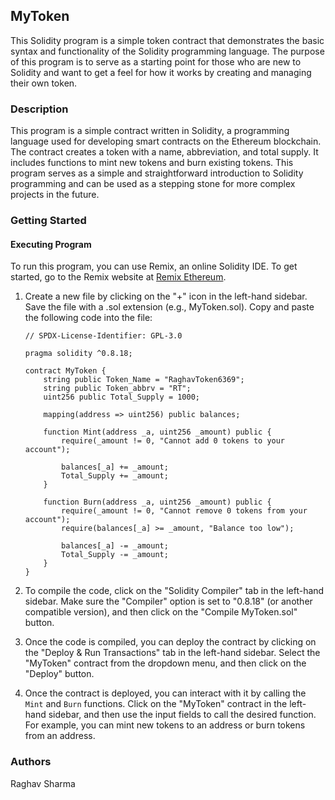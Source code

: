 ## MyToken

This Solidity program is a simple token contract that demonstrates the basic syntax and functionality of the Solidity programming language. The purpose of this program is to serve as a starting point for those who are new to Solidity and want to get a feel for how it works by creating and managing their own token.

### Description

This program is a simple contract written in Solidity, a programming language used for developing smart contracts on the Ethereum blockchain. The contract creates a token with a name, abbreviation, and total supply. It includes functions to mint new tokens and burn existing tokens. This program serves as a simple and straightforward introduction to Solidity programming and can be used as a stepping stone for more complex projects in the future.

### Getting Started

#### Executing Program

To run this program, you can use Remix, an online Solidity IDE. To get started, go to the Remix website at [Remix Ethereum](https://remix.ethereum.org/).

1. Create a new file by clicking on the "+" icon in the left-hand sidebar. Save the file with a .sol extension (e.g., MyToken.sol). Copy and paste the following code into the file:

    ```solidity
    // SPDX-License-Identifier: GPL-3.0

    pragma solidity ^0.8.18;

    contract MyToken {
        string public Token_Name = "RaghavToken6369";
        string public Token_abbrv = "RT"; 
        uint256 public Total_Supply = 1000;
        
        mapping(address => uint256) public balances;

        function Mint(address _a, uint256 _amount) public {
            require(_amount != 0, "Cannot add 0 tokens to your account");
            
            balances[_a] += _amount;
            Total_Supply += _amount;
        }

        function Burn(address _a, uint256 _amount) public {
            require(_amount != 0, "Cannot remove 0 tokens from your account");
            require(balances[_a] >= _amount, "Balance too low");
            
            balances[_a] -= _amount;
            Total_Supply -= _amount;
        }
    }
    ```

2. To compile the code, click on the "Solidity Compiler" tab in the left-hand sidebar. Make sure the "Compiler" option is set to "0.8.18" (or another compatible version), and then click on the "Compile MyToken.sol" button.

3. Once the code is compiled, you can deploy the contract by clicking on the "Deploy & Run Transactions" tab in the left-hand sidebar. Select the "MyToken" contract from the dropdown menu, and then click on the "Deploy" button.

4. Once the contract is deployed, you can interact with it by calling the `Mint` and `Burn` functions. Click on the "MyToken" contract in the left-hand sidebar, and then use the input fields to call the desired function. For example, you can mint new tokens to an address or burn tokens from an address.

### Authors

Raghav Sharma

